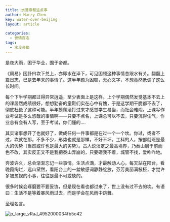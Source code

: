```yaml
---
title: 水漫帝都这点事
author: Harry Chen
key: water-over-beijing
layout: article

categories:
  - 世情百态
tags:
  - 水漫帝都
---
```


  是夜大雨，困于华业，囿于帝都。

  《周易》困卦曰坎下兑上，亦即水在泽下，可见困顿这种事情总跟水有关。翻翻上篇日志，已是去年末的事情了。这半年颇为困顿，无心文字，不想竟然低调了这么长时间。

  每个下半学期都过得异常逍遥，至少表面上是这样。上个学期偶然发觉基本不去上的课居然成绩很好，想想勤奋的童鞋们实在心中有愧，于是这学期干脆都不去了，彻底杜绝了这种可能。半年摸爬滚打过来才感觉学生易当，而社会难闯。上课写作业考试是多么悠哉的事情啊——只要不点名，上课总可以不去，只要沉得住气，作业总有会有人写，至于考试，你们懂的….

  其实诸事想开了也就好了，做成任何一件事都是在过一个一个坎。你过，或者不过，坎就在那，不多不少，形势也就是那样，不好不坏。工科的人，按部就班是最大的优势（当然或许也是最大的劣势）。古人说淡定之最高境界，乃泰山崩于前而色不改，其实反正又不是我把泰山弄崩的，只要砸我不着，城管不找，爱咋咋地。

  奔波许久，总会渐渐忘记一些事情。生活点滴，才最触动人心。每天站在阳台，看晚霞绚烂，远山黛然，看阳台上的一盆敏感词静静绽放，芬芳美丽满枝桠，才觉许多被忽视的小事，往往是最不可或缺的。

  很多时候会琢磨要不要妥协，但是现在看也都过来了，世上没有过不去的坎。有语曰：生活不是等着暴风雨过去，而是学会在风雨中跳舞。

  至理名言。

![p_large_vRaJ_4952000034fb5c42][1]

   [1]: http://www.roybit.com/wp-content/uploads/2011/07/p_large_vRaJ_4952000034fb5c42_thumb.jpg (p_large_vRaJ_4952000034fb5c42)
